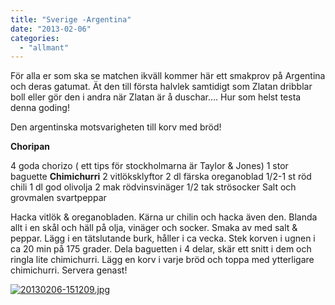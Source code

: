```yaml
---
title: "Sverige -Argentina"
date: "2013-02-06"
categories: 
  - "allmant"
---
```


För alla er som ska se matchen ikväll kommer här ett smakprov på Argentina och deras gatumat. Ät den till första halvlek samtidigt som Zlatan dribblar boll eller gör den i andra när Zlatan är å duschar.... Hur som helst testa denna goding!

Den argentinska motsvarigheten till korv med bröd!

**Choripan**

4 goda chorizo ( ett tips för stockholmarna är Taylor & Jones) 1 stor baguette **Chimichurri** 2 vitlöksklyftor 2 dl färska oreganoblad 1/2-1 st röd chili 1 dl god olivolja 2 mak rödvinsvinäger 1/2 tak strösocker Salt och grovmalen svartpeppar

Hacka vitlök & oreganobladen. Kärna ur chilin och hacka även den. Blanda allt i en skål och häll på olja, vinäger och socker. Smaka av med salt & peppar. Lägg i en tätslutande burk, håller i ca vecka. Stek korven i ugnen i ca 20 min på 175 grader. Dela baguetten i 4 delar, skär ett snitt i dem och ringla lite chimichurri. Lägg en korv i varje bröd och toppa med ytterligare chimichurri. Servera genast!  
  
[![20130206-151209.jpg](images/20130206-151209.jpg)](http://import.local/wp-content/uploads/2013/02/20130206-151209.jpg)
